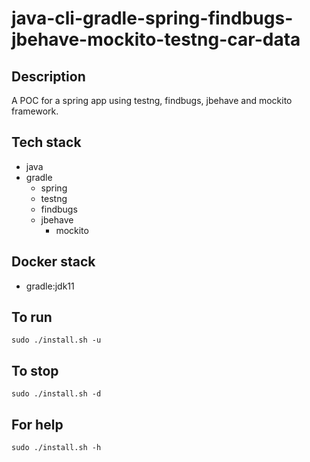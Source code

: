 # java-cli-gradle-spring-findbugs-jbehave-mockito-testng-car-data

## Description
A POC for a spring app using testng,
findbugs, jbehave and mockito framework.

## Tech stack
- java
- gradle
	- spring
  - testng
  - findbugs
  - jbehave
	- mockito

## Docker stack
- gradle:jdk11

## To run
`sudo ./install.sh -u`

## To stop
`sudo ./install.sh -d`

## For help
`sudo ./install.sh -h`
